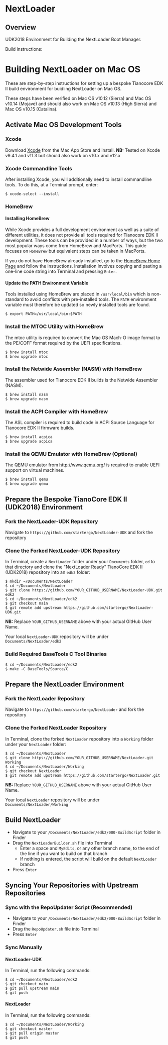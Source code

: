 # NextLoader
## Overview
UDK2018 Environment for Building the NextLoader Boot Manager.

Build instructions:
# Building NextLoader on Mac OS
These are step-by-step instructions for setting up a bespoke Tianocore EDK II build environment for buidling NextLoader on Mac OS.

These steps have been verified on Mac OS v10.12 (Sierra) and Mac OS v10.14 (Mojave) and should also work on Mac OS v10.13 (High Sierra) and Mac OS v10.15 (Catalina).


## Activate Mac OS Development Tools

### Xcode
Download [Xcode](https://developer.apple.com/xcode) from the Mac App Store and install.
**NB:** Tested on Xcode v9.4.1 and v11.3 but should also work on v10.x and v12.x

### Xcode Commandline Tools
After installing Xcode, you will additionally need to install commandline tools.  To do this, at a Terminal prompt, enter:

```
$ xcode-select --install
```

### HomeBrew

#### Installing HomeBrew

While Xcode provides a full development environment as well as a suite of different utilities, it does not provide all tools required for Tianocore EDK II development.  These tools can be provided in a number of ways, but the two most popular ways come from HomeBrew and MacPorts.  This guide focuses on `HomeBrew` but equivalent steps can be taken in MacPorts.

If you do not have HomeBrew already installed, go to the [HomeBrew Home Page](https://brew.sh) and follow the instructions. Installation involves copying and pasting a one-line code string into Terminal and pressing `Enter`.

#### Update the PATH Environment Variable

Tools installed using HomeBrew are placed in `/usr/local/bin` which is non-standard to avoid conflicts with pre-installed tools.  The `PATH` environment variable must therefore be updated so newly installed tools are found.

```
$ export PATH=/usr/local/bin:$PATH
```

### Install the MTOC Utility with HomeBrew

The mtoc utility is required to convert the Mac OS Mach-O image format to the PE/COFF format required by the UEFI specifications.

```
$ brew install mtoc
$ brew upgrade mtoc
```

### Install the Netwide Assembler (NASM) with HomeBrew

The assembler used for Tianocore EDK II builds is the Netwide Assembler (NASM).

```
$ brew install nasm
$ brew upgrade nasm
```

### Install the ACPI Compiler with HomeBrew

The ASL compiler is required to build code in ACPI Source Language for Tianocore EDK II firmware builds.

```
$ brew install acpica
$ brew upgrade acpica
```

### Install the QEMU Emulator with HomeBrew (Optional)

The QEMU emulator from http://www.qemu.org/ is required to enable UEFI support on virtual machines.

```
$ brew install qemu
$ brew upgrade qemu
```

## Prepare the Bespoke TianoCore EDK II (UDK2018) Environment
### Fork the NextLoader-UDK Repository

Navigate to `https://github.com/startergo/NextLoader-UDK` and fork the repository

### Clone the Forked NextLoader-UDK Repository
In Terminal, create a `NextLoader` folder under your `Documents` folder, `cd` to that directory and clone the "NextLoader Ready" TianoCore EDK II (UDK2018) repository into an `edk2` folder:

```
$ mkdir ~/Documents/NextLoader
$ cd ~/Documents/NextLoader
$ git clone https://github.com/YOUR_GITHUB_USERNAME/NextLoader-UDK.git edk2
$ cd ~/Documents/NextLoader/edk2
$ git checkout main
$ git remote add upstream https://github.com/startergo/NextLoader-UDK.git
```

**NB:** Replace `YOUR_GITHUB_USERNAME` above with your actual GitHub User Name.

Your local `NextLoader-UDK` repository will be under `Documents/NextLoader/edk2`

### Build Required BaseTools C Tool Binaries

```
$ cd ~/Documents/NextLoader/edk2
$ make -C BaseTools/Source/C
```


## Prepare the NextLoader Environment
### Fork the NextLoader Repository

Navigate to `https://github.com/startergo/NextLoader` and fork the repository

### Clone the Forked NextLoader Repository

In Terminal, clone the forked `NextLoader` repository into a `Working` folder under your `NextLoader` folder:

```
$ cd ~/Documents/NextLoader
$ git clone https://github.com/YOUR_GITHUB_USERNAME/NextLoader.git Working
$ cd ~/Documents/NextLoader/Working
$ git checkout NextLoader
$ git remote add upstream https://github.com/startergo/NextLoader.git
```

**NB:** Replace `YOUR_GITHUB_USERNAME` above with your actual GitHub User Name.

Your local `NextLoader` repository will be under `Documents/NextLoader/Working`


## Build NextLoader
- Navigate to your `/Documents/NextLoader/edk2/000-BuildScript` folder in Finder
- Drag the `NextLoaderBuilder.sh` file into Terminal
  - Enter a space and `MyEdits`, or any other branch name, to the end of the line if you want to build on that branch
  - If nothing is entered, the script will build on the default `NextLoader` branch
- Press `Enter`


## Syncing Your Repositories with Upstream Repositories
### Sync with the RepoUpdater Script (Recommended)
- Navigate to your `/Documents/NextLoader/edk2/000-BuildScript` folder in Finder
- Drag the `RepoUpdater.sh` file into Terminal
- Press `Enter`

### Sync Manually
#### NextLoader-UDK
In Terminal, run the following commands:

```
$ cd ~/Documents/NextLoader/edk2
$ git checkout main
$ git pull upstream main
$ git push
```

#### NextLoader

In Terminal, run the following commands:

```
$ cd ~/Documents/NextLoader/Working
$ git checkout master
$ git pull origin master
$ git push
```
